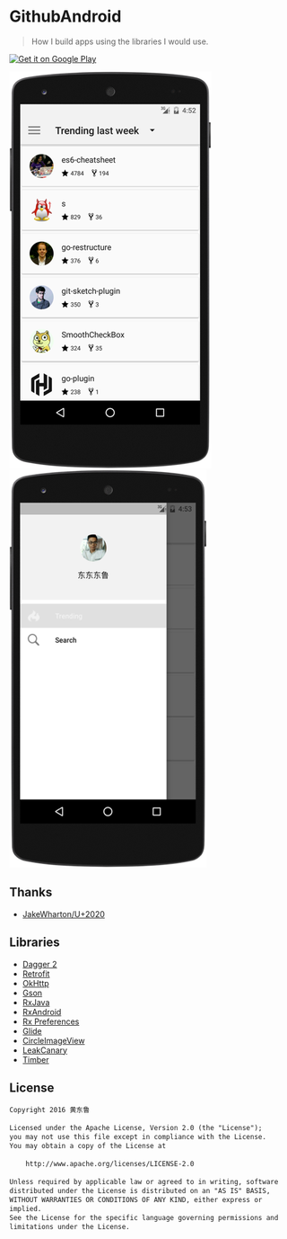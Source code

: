 GithubAndroid
======

> How I build apps using the libraries I would use.

<a href="https://play.google.com/store/apps/details?id=com.droidcoding.github&utm_source=global_co&utm_medium=prtnr&utm_content=Mar2515&utm_campaign=PartBadge&pcampaignid=MKT-AC-global-none-all-co-pr-py-PartBadges-Oct1515-1"><img alt="Get it on Google Play" src="https://play.google.com/intl/en_us/badges/images/apps/en-play-badge.png" width="185" height="60" /></a>

![Main](https://github.com/donglua/GitHubClient/blob/master/art/screenshot_main.png)
![DrawerLayout](https://github.com/donglua/GitHubClient/blob/master/art/screenshot_drawer.png)

Thanks
-------

* <a href="https://github.com/JakeWharton/u2020" target="_blank">JakeWharton/U+2020</a>


Libraries
-------

* <a href="https://github.com/google/dagger" target="_blank">Dagger 2</a>
* <a href="https://github.com/square/retrofit" target="_blank">Retrofit</a>
* <a href="https://github.com/square/okhttp" target="_blank">OkHttp</a>
* <a href="https://github.com/google/gson" target="_blank">Gson</a>
* <a href="https://github.com/ReactiveX/RxJava" target="_blank">RxJava</a>
* <a href="https://github.com/ReactiveX/RxAndroid" target="_blank">RxAndroid</a>
* <a href="https://github.com/f2prateek/rx-preferences" target="_blank">Rx Preferences</a>
* <a href="https://github.com/bumptech/glide" target="_blank">Glide</a>
* <a href="https://github.com/hdodenhof/CircleImageView" target="_blank">CircleImageView</a>
* <a href="https://github.com/square/leakcanary" target="_blank">LeakCanary</a>
* <a href="https://github.com/JakeWharton/timber" target="_blank">Timber</a>


License
-------

    Copyright 2016 黄东鲁

    Licensed under the Apache License, Version 2.0 (the "License");
    you may not use this file except in compliance with the License.
    You may obtain a copy of the License at

        http://www.apache.org/licenses/LICENSE-2.0

    Unless required by applicable law or agreed to in writing, software
    distributed under the License is distributed on an "AS IS" BASIS,
    WITHOUT WARRANTIES OR CONDITIONS OF ANY KIND, either express or implied.
    See the License for the specific language governing permissions and
    limitations under the License.

